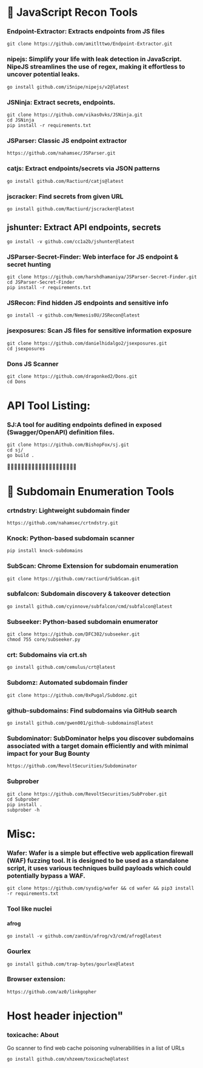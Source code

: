 # 🎯 JavaScript Recon Tools

### Endpoint-Extractor: Extracts endpoints from JS files

```
git clone https://github.com/amitlttwo/Endpoint-Extractor.git

```

### nipejs: Simplify your life with leak detection in JavaScript. NipeJS streamlines the use of regex, making it effortless to uncover potential leaks.

```
go install github.com/i5nipe/nipejs/v2@latest
```

### JSNinja: Extract secrets, endpoints.

```
git clone https://github.com/vikas0vks/JSNinja.git
cd JSNinja
pip install -r requirements.txt
```

###  JSParser: Classic JS endpoint extractor

```
https://github.com/nahamsec/JSParser.git
```

### catjs: Extract endpoints/secrets via JSON patterns

```
go install github.com/Ractiurd/catjs@latest
```

### jscracker: Find secrets from given URL

```
go install github.com/Ractiurd/jscracker@latest
```

## jshunter: Extract API endpoints, secrets

```
go install -v github.com/cc1a2b/jshunter@latest
```

### JSParser-Secret-Finder: Web interface for JS endpoint & secret hunting

```
git clone https://github.com/harshdhamaniya/JSParser-Secret-Finder.git
cd JSParser-Secret-Finder
pip install -r requirements.txt
```

### JSRecon: Find hidden JS endpoints and sensitive info

```
go install -v github.com/Nemesis0U/JSRecon@latest

```

### jsexposures: Scan JS files for sensitive information exposure

```
git clone https://github.com/danielhidalgo2/jsexposures.git
cd jsexposures
```

### Dons JS Scanner

```
git clone https://github.com/dragonked2/Dons.git
cd Dons
```



# API Tool Listing:

###  SJ:A tool for auditing endpoints defined in exposed (Swagger/OpenAPI) definition files.

```
git clone https://github.com/BishopFox/sj.git
cd sj/
go build .
```



🎯🎯🎯🎯🎯🎯🎯🎯🎯🎯🎯🎯🎯🎯🎯🎯🎯🎯🎯🎯

# 🎯 Subdomain Enumeration Tools

###  crtndstry: Lightweight subdomain finder

```
https://github.com/nahamsec/crtndstry.git
```

###  Knock: Python-based subdomain scanner

```
pip install knock-subdomains
```

###  SubScan: Chrome Extension for subdomain enumeration

```
git clone https://github.com/ractiurd/SubScan.git
```

###  subfalcon: Subdomain discovery & takeover detection

```
go install github.com/cyinnove/subfalcon/cmd/subfalcon@latest
```

###  Subseeker: Python-based subdomain enumerator

```
git clone https://github.com/DFC302/subseeker.git
chmod 755 core/subseeker.py
```

###  crt: Subdomains via crt.sh

```
go install github.com/cemulus/crt@latest
```

### Subdomz: Automated subdomain finder

```
git clone https://github.com/0xPugal/Subdomz.git
```

###  github-subdomains: Find subdomains via GitHub search

```
go install github.com/gwen001/github-subdomains@latest
```

### Subdominator: SubDominator helps you discover subdomains associated with a target domain efficiently and with minimal impact for your Bug Bounty

```
https://github.com/RevoltSecurities/Subdominator
```

### Subprober

```
git clone https://github.com/RevoltSecurities/SubProber.git
cd Subprober
pip install .
subprober -h
```


# Misc:

### Wafer: Wafer is a simple but effective web application firewall (WAF) fuzzing tool. It is designed to be used as a standalone script, it uses various techniques build payloads which could potentially bypass a WAF.

```
git clone https://github.com/sysdig/wafer && cd wafer && pip3 install -r requirements.txt
```

### Tool like nuclei
#### afrog

```
go install -v github.com/zan8in/afrog/v3/cmd/afrog@latest
```

### Gourlex

```
go install github.com/trap-bytes/gourlex@latest
```

### Browser extension:

```
https://github.com/az0/linkgopher
```

# Host header injection"

### toxicache: About
Go scanner to find web cache poisoning vulnerabilities in a list of URLs

```
go install github.com/xhzeem/toxicache@latest
```





































































































